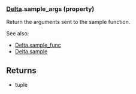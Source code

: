 ### [Delta](Delta.md).sample_args (property)




Return the arguments sent to the sample function.

See also:

* [Delta.sample_func](Delta.sample_func.md)
* [Delta.sample](Delta.sample.md)

Returns
--------
* tuple

